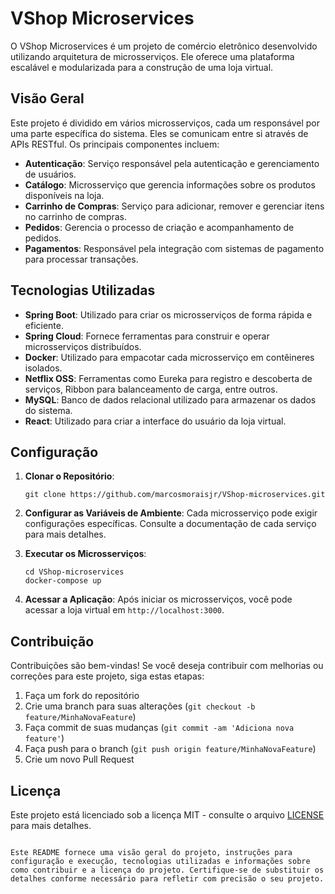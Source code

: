 
# VShop Microservices

O VShop Microservices é um projeto de comércio eletrônico desenvolvido utilizando arquitetura de microsserviços. Ele oferece uma plataforma escalável e modularizada para a construção de uma loja virtual.

## Visão Geral

Este projeto é dividido em vários microsserviços, cada um responsável por uma parte específica do sistema. Eles se comunicam entre si através de APIs RESTful. Os principais componentes incluem:

- **Autenticação**: Serviço responsável pela autenticação e gerenciamento de usuários.
- **Catálogo**: Microsserviço que gerencia informações sobre os produtos disponíveis na loja.
- **Carrinho de Compras**: Serviço para adicionar, remover e gerenciar itens no carrinho de compras.
- **Pedidos**: Gerencia o processo de criação e acompanhamento de pedidos.
- **Pagamentos**: Responsável pela integração com sistemas de pagamento para processar transações.

## Tecnologias Utilizadas

- **Spring Boot**: Utilizado para criar os microsserviços de forma rápida e eficiente.
- **Spring Cloud**: Fornece ferramentas para construir e operar microsserviços distribuídos.
- **Docker**: Utilizado para empacotar cada microsserviço em contêineres isolados.
- **Netflix OSS**: Ferramentas como Eureka para registro e descoberta de serviços, Ribbon para balanceamento de carga, entre outros.
- **MySQL**: Banco de dados relacional utilizado para armazenar os dados do sistema.
- **React**: Utilizado para criar a interface do usuário da loja virtual.

## Configuração

1. **Clonar o Repositório**:
   ```
   git clone https://github.com/marcosmoraisjr/VShop-microservices.git
   ```

2. **Configurar as Variáveis de Ambiente**:
   Cada microsserviço pode exigir configurações específicas. Consulte a documentação de cada serviço para mais detalhes.

3. **Executar os Microsserviços**:
   ```
   cd VShop-microservices
   docker-compose up
   ```

4. **Acessar a Aplicação**:
   Após iniciar os microsserviços, você pode acessar a loja virtual em `http://localhost:3000`.

## Contribuição

Contribuições são bem-vindas! Se você deseja contribuir com melhorias ou correções para este projeto, siga estas etapas:

1. Faça um fork do repositório
2. Crie uma branch para suas alterações (`git checkout -b feature/MinhaNovaFeature`)
3. Faça commit de suas mudanças (`git commit -am 'Adiciona nova feature'`)
4. Faça push para o branch (`git push origin feature/MinhaNovaFeature`)
5. Crie um novo Pull Request

## Licença

Este projeto está licenciado sob a licença MIT - consulte o arquivo [LICENSE](LICENSE) para mais detalhes.
```

Este README fornece uma visão geral do projeto, instruções para configuração e execução, tecnologias utilizadas e informações sobre como contribuir e a licença do projeto. Certifique-se de substituir os detalhes conforme necessário para refletir com precisão o seu projeto.
```
